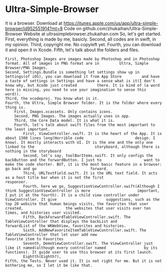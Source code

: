 # Ultra-Simple-Browser
It is a browser.
Download at https://itunes.apple.com/us/app/ultra-simple-browser/id952551914?mt=8
Code on github.com/zhukaihan/Ultra-Simple-Browser
Website at ultrasimplebrowser.zhukaihan.com
So, let's get started.
First, everything is made by me, basicly. 
Second, all codes are in swift, in my opinion. 
Third, copyright me. No copyleft yet. 
Fourth, you can download it and open it in Xcode. 
Fifth, let's talk about the folders and files. 
    
    First, Photoshop Images are images made by Photoshop and in Photoshop format. All of images in PNG format are in         Ultra, Simple Browser/PNG Images. 
    Second, Settings.Bundle is something let settings show up in Settings(of iOS), you can download it from App Store         and have a taste of settings in Settings and have a sense what is it(I don't know why, but Xcode just created         there. It is kind of (a word here is missing, you need to use your imagination to sense this word)).
    Third, the xcodeproj. You know what is it.
    Fourth, the Ultra, Simple Browser folder. It is the folder where every thing is. 
        First, Images.xcassets. Only contains icons. 
        Second, PNG Images. The images actually uses in app. 
        Third, the Core Data model. It is what it is. 
        Fourth, let's talk about swift files from the most important to the least important. 
            First, ViewController.swift. It is the heart of the App. It is about 1300 lines long(Horrible code                       design. I know). It mostly interacts with UI. It is the one and the only one linked to the                           storyboard, although there is nothing in the storyboard
            Second, let's say, toolBarItems.swift. It only configs the backButton and the forwardButton. I just to                   want to make the code shorter. BUT, it is the most basic feature in a browser: go back and go                        forward. 
            Third, URLTextField.swift. It is the URL text field. It acts as a host title bar when it is not the first                 responser. 
            Fourth, here we go, SuggestionViewController.swift(Although I think SuggestionViewController is more                     important, I put it at the fourth). It is a child view controller under ViewController. It give                      suggestions, such as the top 20 website that human beings visits, the favorites that user created,                   the websites that user visits over ten times, and histories user visited. 
            Fifth, BackForwardTableViewController.swift. The TableViewController that displays the backList and                      forwardList of the WKWebView, favorites and histories. 
            Sixth, AddNewFavoriteItemTableViewController.swift. The TableViewController that let user add new                        favorite item to Favorites
            Seventh, DemoViewController.swift. The ViewController just like it named(although every controller named                 by its functions). It guide user to use this browser at its first launch. 
            Eightth(Eighth?), 
    Fifth, the Tests. Never used it. It is not right for me. But it is not bothering me, so I let it be like that.
